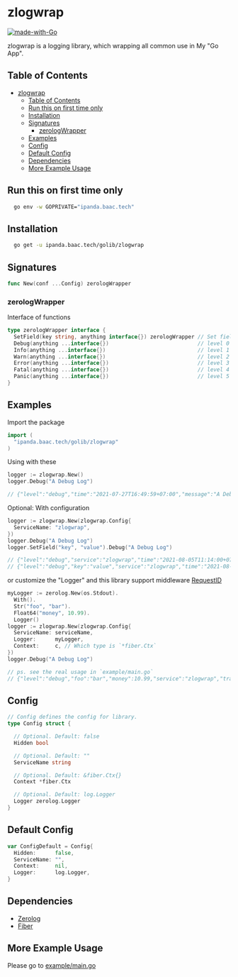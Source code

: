 # zlogwrap

[![made-with-Go](https://img.shields.io/badge/Made%20with-Go-1f425f.svg)](http://golang.org)

zlogwrap is a logging library, which wrapping all common use in My "Go App".

## Table of Contents

- [zlogwrap](#zlogwrap)
  - [Table of Contents](#table-of-contents)
  - [Run this on first time only](#run-this-on-first-time-only)
  - [Installation](#installation)
  - [Signatures](#signatures)
    - [zerologWrapper](#zerologwrapper)
  - [Examples](#examples)
  - [Config](#config)
  - [Default Config](#default-config)
  - [Dependencies](#dependencies)
  - [More Example Usage](#more-example-usage)

## Run this on first time only

```bash
  go env -w GOPRIVATE="ipanda.baac.tech"
```

## Installation

```bash
  go get -u ipanda.baac.tech/golib/zlogwrap
```

## Signatures

```go
func New(conf ...Config) zerologWrapper
```

### zerologWrapper

Interface of functions

```go
type zerologWrapper interface {
  SetField(key string, anything interface{}) zerologWrapper // Set field in logs
  Debug(anything ...interface{})                            // level 0
  Info(anything ...interface{})                             // level 1
  Warn(anything ...interface{})                             // level 2
  Error(anything ...interface{})                            // level 3
  Fatal(anything ...interface{})                            // level 4
  Panic(anything ...interface{})                            // level 5
}
```

## Examples

Import the package

```go
import (
  "ipanda.baac.tech/golib/zlogwrap"
)
```

Using with these

```go
logger := zlogwrap.New()
logger.Debug("A Debug Log")

// {"level":"debug","time":"2021-07-27T16:49:59+07:00","message":"A Debug Log"}
```

Optional: With configuration

```go
logger := zlogwrap.New(zlogwrap.Config{
  ServiceName: "zlogwrap",
})
logger.Debug("A Debug Log")
logger.SetField("key", "value").Debug("A Debug Log")

// {"level":"debug","service":"zlogwrap","time":"2021-08-05T11:14:00+07:00","message":"A Debug Log"}
// {"level":"debug","key":"value","service":"zlogwrap","time":"2021-08-05T11:14:00+07:00","message":"A Debug Log"}
```

or customize the "Logger" and this library support middleware [RequestID](https://github.com/gofiber/docs/blob/master/api/middleware/requestid.md)

```go
myLogger := zerolog.New(os.Stdout).
  With().
  Str("foo", "bar").
  Float64("money", 10.99).
  Logger()
logger := zlogwrap.New(zlogwrap.Config{
  ServiceName: serviceName,
  Logger:      myLogger,
  Context:     c, // Which type is `*fiber.Ctx`
})
logger.Debug("A Debug Log")

// ps. see the real usage in `example/main.go`
// {"level":"debug","foo":"bar","money":10.99,"service":"zlogwrap","transaction_id":"b91f468c-c608-4729-88d8-9a12c951c31a","url":"/","message":"A Debug Log"}
```

## Config

```go
// Config defines the config for library.
type Config struct {

  // Optional. Default: false
  Hidden bool

  // Optional. Default: ""
  ServiceName string

  // Optional. Default: &fiber.Ctx{}
  Context *fiber.Ctx

  // Optional. Default: log.Logger
  Logger zerolog.Logger
}
```

## Default Config

```go
var ConfigDefault = Config{
  Hidden:      false,
  ServiceName: "",
  Context:     nil,
  Logger:      log.Logger,
}
```

## Dependencies

- [Zerolog](https://github.com/rs/zerolog)
- [Fiber](https://github.com/gofiber/fiber)

## More Example Usage

Please go to [example/main.go](./example/main.go)
